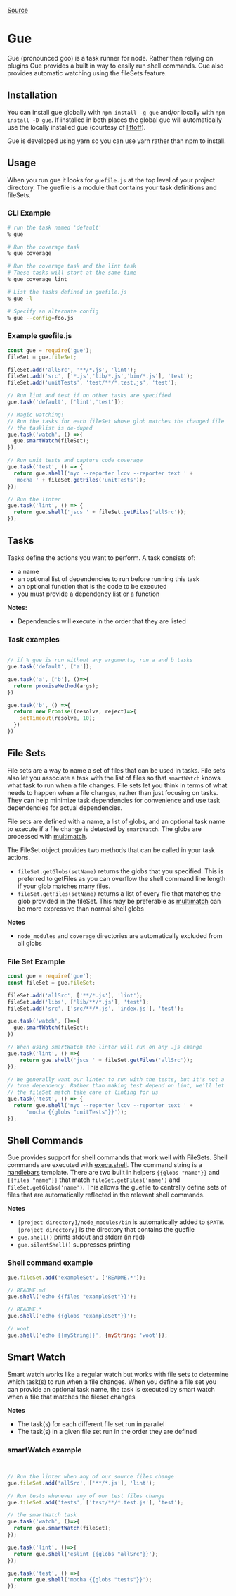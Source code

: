   [Source](https://github.com/skarfacegc/Gue/)
# Gue
Gue (pronounced goo) is a task runner for node. Rather than relying on plugins
Gue provides a built in way to easily run shell commands. Gue also provides
automatic watching using the fileSets feature.



## Installation
You can install gue globally with ```npm install -g gue``` and/or locally
with ```npm install -D gue```. If installed in both places the global gue
will automatically use the locally installed gue
(courtesy of [liftoff](https://www.npmjs.com/package/liftoff)).

Gue is developed using yarn so you can use yarn rather than npm to install.

## Usage
When you run gue it looks for ```guefile.js``` at the top level of your
project directory. The guefile is a module that contains your task
definitions and fileSets.

### CLI Example
```sh
# run the task named 'default'
% gue

# Run the coverage task
% gue coverage

# Run the coverage task and the lint task
# These tasks will start at the same time
% gue coverage lint

# List the tasks defined in guefile.js
% gue -l

# Specify an alternate config
% gue --config=foo.js
```

### Example guefile.js
```js
const gue = require('gue');
fileSet = gue.fileSet;

fileSet.add('allSrc', '**/*.js', 'lint');
fileSet.add('src', ['*.js','lib/*.js','bin/*.js'], 'test');
fileSet.add('unitTests', 'test/**/*.test.js', 'test');

// Run lint and test if no other tasks are specified
gue.task('default', ['lint','test']);

// Magic watching!
// Run the tasks for each fileSet whose glob matches the changed file
// the tasklist is de-duped
gue.task('watch', () =>{
  gue.smartWatch(fileSet);
});

// Run unit tests and capture code coverage
gue.task('test', () => {
  return gue.shell('nyc --reporter lcov --reporter text ' +
  'mocha ' + fileSet.getFiles('unitTests'));
});

// Run the linter
gue.task('lint', () => {
  return gue.shell('jscs ' + fileSet.getFiles('allSrc'));
});
```

## Tasks
Tasks define the actions you want to perform. A task consists of:
- a name
- an optional list of dependencies to run before running this task
- an optional function that is the code to be executed
- you must provide a dependency list or a function

**Notes:**
- Dependencies will execute in the order that they are listed


### Task examples
```js

// if % gue is run without any arguments, run a and b tasks
gue.task('default', ['a']);

gue.task('a', ['b'], ()=>{
  return promiseMethod(args);
})

gue.task('b', () =>{
  return new Promise((resolve, reject)=>{
    setTimeout(resolve, 10);
  })
})
```


## File Sets
File sets are a way to name a set of files that can be used in tasks.  File sets
also let you associate a task with the list of files so that ```smartWatch```
knows what task to run when a file changes. File sets let you think in terms
of what needs to happen when a file changes, rather than just focusing on
tasks. They can help minimize task dependencies for convenience  and use task
dependencies for actual dependencies.

File sets are defined with a name, a list of globs, and an optional task name
to execute if a file change is detected by ```smartWatch```. The globs are
processed with [multimatch](https://www.npmjs.com/package/multimatch).

The FileSet object provides two methods that can be called in your task actions.

- ```fileSet.getGlobs(setName)``` returns the globs that you specified. This is
preferred to getFiles as you can overflow the shell command line length if your
glob matches many files.
- ```fileSet.getFiles(setName)``` returns a list of every file that matches
the glob provided in the fileSet. This may be preferable as
[multimatch](https://www.npmjs.com/package/multimatch) can be more expressive
than normal shell globs



**Notes**
- ```node_modules``` and ```coverage``` directories are automatically excluded
from all globs

### File Set Example
```js
const gue = require('gue');
const fileSet = gue.fileSet;

fileSet.add('allSrc', ['**/*.js'], 'lint');
fileSet.add('libs', ['lib/**/*.js'], 'test');
fileSet.add('src', ['src/**/*.js', 'index.js'], 'test');

gue.task('watch', ()=>{
  gue.smartWatch(fileSet);
})

// When using smartWatch the linter will run on any .js change
gue.task('lint', () =>{
    return gue.shell('jscs ' + fileSet.getFiles('allSrc'));
});

// We generally want our linter to run with the tests, but it's not a
// true dependency. Rather than making test depend on lint, we'll let
// the fileSet match take care of linting for us
gue.task('test', () => {
  return gue.shell('nyc --reporter lcov --reporter text ' +
      'mocha {{globs "unitTests"}}'));
});
```

## Shell Commands
Gue provides support for shell commands that work well with FileSets.
Shell commands are executed with
[execa.shell](https://github.com/sindresorhus/execa). The command string is
a [handlebars](http://handlebarsjs.com/) template. There are two built in
helpers ```{{globs "name"}}``` and ```{{files "name"}}``` that
match ```fileSet.getFiles('name')``` and ```fileSet.getGlobs('name')```. This
allows the guefile to centrally define sets of files that are automatically
reflected in the relevant shell commands.


**Notes**
- ```[project directory]/node_modules/bin``` is automatically
added to ```$PATH```.  ```[project directory]``` is the directory that contains
the guefile
- ```gue.shell()``` prints stdout and stderr (in red)
- ```gue.silentShell()``` suppresses printing

### Shell command example
```js
gue.fileSet.add('exampleSet', ['README.*']);

// README.md
gue.shell('echo {{files "exampleSet"}}');

// README.*
gue.shell('echo {{globs "exampleSet"}}');

// woot
gue.shell('echo {{myString}}', {myString: 'woot'});
```

## Smart Watch
Smart watch works like a regular watch but works with file sets to determine
which task(s) to run when a file changes. When you define a file set you can
provide an optional task name, the task is executed by smart watch when
a file that matches the fileset changes

**Notes**
- The task(s) for each different file set run in parallel
- The task(s) in a given file set run in the order they are defined

### smartWatch example
```js


// Run the linter when any of our source files change
gue.fileSet.add('allSrc', ['**/*.js'], 'lint');

// Run tests whenever any of our test files change
gue.fileSet.add('tests', ['test/**/*.test.js'], 'test');

// the smartWatch task
gue.task('watch', ()=>{
  return gue.smartWatch(fileSet);
});

gue.task('lint', ()=>{
  return gue.shell('eslint {{globs "allSrc"}}');
});

gue.task('test', () =>{
  return gue.shell('mocha {{globs "tests"}}');
});

```


